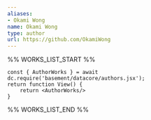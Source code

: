 ```yaml
---
aliases:
- Okami Wong
name: Okami Wong
type: author
url: https://github.com/OkamiWong
---
```



%% WORKS_LIST_START %%

```datacorejsx
const { AuthorWorks } = await dc.require('basement/datacore/authors.jsx');
return function View() {
    return <AuthorWorks/>
}
```
%% WORKS_LIST_END %%